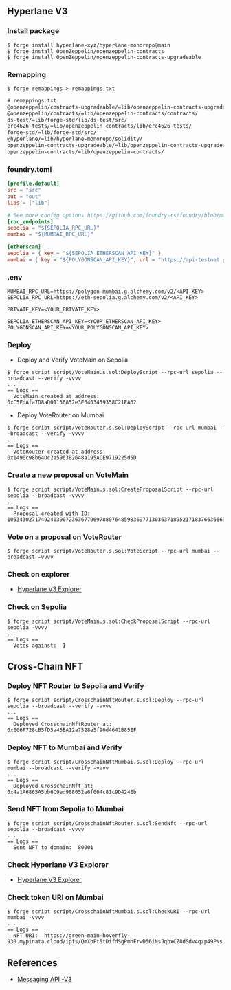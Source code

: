 ## Hyperlane V3

### Install package

```shell
$ forge install hyperlane-xyz/hyperlane-monorepo@main
$ forge install OpenZeppelin/openzeppelin-contracts
$ forge install OpenZeppelin/openzeppelin-contracts-upgradeable
```

### Remapping

```shell
$ forge remappings > remappings.txt
```

```txt
# remappings.txt
@openzeppelin/contracts-upgradeable/=lib/openzeppelin-contracts-upgradeable/contracts/
@openzeppelin/contracts/=lib/openzeppelin-contracts/contracts/
ds-test/=lib/forge-std/lib/ds-test/src/
erc4626-tests/=lib/openzeppelin-contracts/lib/erc4626-tests/
forge-std/=lib/forge-std/src/
@hyperlane/=lib/hyperlane-monorepo/solidity/
openzeppelin-contracts-upgradeable/=lib/openzeppelin-contracts-upgradeable/
openzeppelin-contracts/=lib/openzeppelin-contracts/
```

### foundry.toml

```toml
[profile.default]
src = "src"
out = "out"
libs = ["lib"]

# See more config options https://github.com/foundry-rs/foundry/blob/master/crates/config/README.md#all-options
[rpc_endpoints]
sepolia = "${SEPOLIA_RPC_URL}"
mumbai = "${MUMBAI_RPC_URL}"

[etherscan]
sepolia = { key = "${SEPOLIA_ETHERSCAN_API_KEY}" }
mumbai = { key = "${POLYGONSCAN_API_KEY}", url = "https://api-testnet.polygonscan.com/api" }
```

### .env

```shell
MUMBAI_RPC_URL=https://polygon-mumbai.g.alchemy.com/v2/<API_KEY>
SEPOLIA_RPC_URL=https://eth-sepolia.g.alchemy.com/v2/<API_KEY>

PRIVATE_KEY=<YOUR_PRIVATE_KEY>

SEPOLIA_ETHERSCAN_API_KEY=<YOUR_ETHERSCAN_API_KEY>
POLYGONSCAN_API_KEY=<YOUR_POLYGONSCAN_API_KEY>
```

### Deploy

- Deploy and Verify VoteMain on Sepolia

```shell
$ forge script script/VoteMain.s.sol:DeployScript --rpc-url sepolia --broadcast --verify -vvvv
...
== Logs ==
  VoteMain created at address:  0xC5FdAfa7D8aD01156852e3E6403459358C21EA62
```

- Deploy VoteRouter on Mumbai

```shell
$ forge script script/VoteRouter.s.sol:DeployScript --rpc-url mumbai --broadcast --verify -vvvv
...
== Logs ==
  VoteRouter created at address:  0x1490c98b64Dc2a5963B2648a195ACE9719225d5D
```

### Create a new proposal on VoteMain

```shell
$ forge script script/VoteMain.s.sol:CreateProposalScript --rpc-url sepolia --broadcast -vvvv
...
== Logs ==
  Proposal created with ID:  106343027174924039072363677969788076485983697713036371895217183766366697150692
```

### Vote on a proposal on VoteRouter

```shell
$ forge script script/VoteRouter.s.sol:VoteScript --rpc-url mumbai --broadcast -vvvv
```

### Check on explorer

- [Hyperlane V3 Explorer](https://explorer.hyperlane.xyz/message/0x3dd2cc288f9475e7c9210986164b93efb6a0e335314e492f81460c9662008ebf)

### Check on Sepolia

```shell
$ forge script script/VoteMain.s.sol:CheckProposalScript --rpc-url sepolia -vvvv
...
== Logs ==
  Votes against:  1
```

## Cross-Chain NFT

### Deploy NFT Router to Sepolia and Verify 

```shell
$ forge script script/CrosschainNftRouter.s.sol:Deploy --rpc-url sepolia --broadcast --verify -vvvv
...
== Logs ==
  Deployed CrosschainNftRouter at:  0xE06F728cB5fD5a45BA12a7528e5f90d4641B85EF
```

### Deploy NFT to Mumbai and Verify

```shell
$ forge script script/CrosschainNftMumbai.s.sol:Deploy --rpc-url mumbai --broadcast --verify -vvvv
...
== Logs ==
  Deployed CrosschainNft at:  0x4a1A6865A5bb6C9ed988052e6f004c81c9D424Eb
```

### Send NFT from Sepolia to Mumbai

```shell
$ forge script script/CrosschainNftRouter.s.sol:SendNft --rpc-url sepolia --broadcast -vvvv
...
== Logs ==
  Sent NFT to domain:  80001
```

### Check Hyperlane V3 Explorer

- [Hyperlane V3 Explorer](https://explorer.hyperlane.xyz/message/0x95cda4dc1307ad3e9b6a886cc76162a0a79e89bca8543ae0df3537cd15b1b903)

### Check token URI on Mumbai

```shell
$ forge script script/CrosschainNftMumbai.s.sol:CheckURI --rpc-url mumbai -vvvv
...
== Logs ==
  NFT URI:  https://green-main-hoverfly-930.mypinata.cloud/ipfs/QmXbFt5tDifdSgPmhFrwD56iNsJqbxCZ8dSdv4qzp49PNs
```

## References

- [Messaging API -V3](https://blog.hyperlaneindia.xyz/messaging-api-v3)
